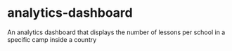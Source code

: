 # analytics-dashboard
An analytics dashboard that displays the number of lessons per school in a specific camp inside a country
